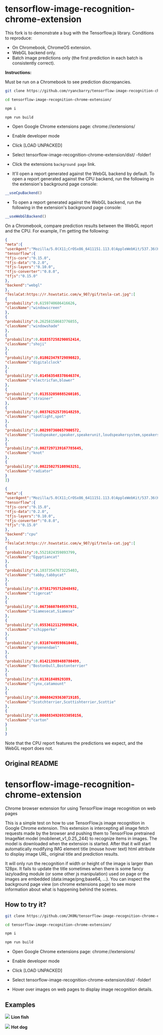 # tensorflow-image-recognition-chrome-extension

This fork is to demonstrate a bug with the Tensorflow.js library.
Conditions to reproduce:
* On Chromebook, ChromeOS extension.
* WebGL backend only.
* Batch image predictions only (the first prediction in each batch is consistently correct).

**Instructions:**

Must be run on a Chromebook to see prediction discrepancies.

```sh
git clone https://github.com/ryancbarry/tensorflow-image-recognition-chrome-extension.git
```

```sh
cd tensorflow-image-recognition-chrome-extension/
```

```sh
npm i
```

```sh
npm run build
```

- Open Google Chrome extensions page: chrome://extensions/

- Enable developer mode

- Click [LOAD UNPACKED]

- Select tensorflow-image-recognition-chrome-extension/dist/ -folder!

- Click the extensions `background page` link.

- It'll open a report generated against the WebGL backend by default.
  To open a report generated against the CPU backend, run the following in the extension's background page console:

```js
__useCpuBackend()
```

- To open a report generated against the WebGL backend, run the following in the extension's background page console:

```js
__useWebGlBackend()
```

On a Chromebook, compare prediction results between the WebGL report and the CPU. For example, I'm getting the following:

```json
{
"meta":{
"userAgent":"Mozilla/5.0(X11;CrOSx86_6411151.113.0)AppleWebKit/537.36(KHTML,likeGecko)Chrome/71.0.3578.127Safari/537.36",
"tensorflow":{
"tfjs-core":"0.15.0",
"tfjs-data":"0.2.0",
"tfjs-layers":"0.10.0",
"tfjs-converter":"0.8.0",
"tfjs":"0.15.0"
},
"backend":"webgl"
},
"TeslaCat:https://r.hswstatic.com/w_907/gif/tesla-cat.jpg":[
{
"probability":0.6159740686416626,
"className":"windowscreen"
},
{
"probability":0.26258158683776855,
"className":"windowshade"
},
{
"probability":0.018357258290052414,
"className":"shoji"
},
{
"probability":0.018023479729890823,
"className":"digitalclock"
},
{
"probability":0.014563548378646374,
"className":"electricfan,blower"
},
{
"probability":0.013532050885260105,
"className":"strainer"
},
{
"probability":0.003762525739148259,
"className":"spotlight,spot"
},
{
"probability":0.002997360657900572,
"className":"loudspeaker,speaker,speakerunit,loudspeakersystem,speakersystem"
},
{
"probability":0.0027297139167785645,
"className":"knot"
},
{
"probability":0.002250275108963251,
"className":"radiator"
}
]}
```

```json
{
"meta":{
"userAgent":"Mozilla/5.0(X11;CrOSx86_6411151.113.0)AppleWebKit/537.36(KHTML,likeGecko)Chrome/71.0.3578.127Safari/537.36",
"tensorflow":{
"tfjs-core":"0.15.0",
"tfjs-data":"0.2.0",
"tfjs-layers":"0.10.0",
"tfjs-converter":"0.8.0",
"tfjs":"0.15.0"
},
"backend":"cpu"
},
"TeslaCat:https://r.hswstatic.com/w_907/gif/tesla-cat.jpg":[
{
"probability":0.5521824359893799,
"className":"Egyptiancat"
},
{
"probability":0.10373547673225403,
"className":"tabby,tabbycat"
},
{
"probability":0.07581795752048492,
"className":"tigercat"
},
{
"probability":0.06736607849597931,
"className":"Siamesecat,Siamese"
},
{
"probability":0.05536121129989624,
"className":"schipperke"
},
{
"probability":0.03107449598610401,
"className":"groenendael"
},
{
"probability":0.014213989488780499,
"className":"Bostonbull,Bostonterrier"
},
{
"probability":0.01381840929389,
"className":"lynx,catamount"
},
{
"probability":0.006884293630719185,
"className":"Scotchterrier,Scottishterrier,Scottie"
},
{
"probability":0.0068834926933050156,
"className":"carton"
}
]
}
```

Note that the CPU report features the predictions we expect, and the WebGL report does not.

## Original README

# tensorflow-image-recognition-chrome-extension
Chrome browser extension for using TensorFlow image recognition on web pages

This is a simple test on how to use TensorFlow.js image recognition in Google Chrome extension. This extension is intercepting all image fetch requests made by the browser and pushing them to TensorFlow pretrained ImageNet model (mobilenet_v1_0.25_244) to recognize items in images. The model is downloaded when the extension is started. After that it will start automatically modifying IMG element title (mouse hover text) html attribute to display image URL, original title and prediction results.

It will only run the recognition if width or height of the image is larger than 128px. It fails to update the title sometimes when there is some fancy lazyloading module (or some other js manipulation) used on page or the images are embedded (data:image/png;base64, ...). You can inspect the background page view (on chrome extensions page) to see more information about what is happening behind the scenes.

## How to try it?

```sh
git clone https://github.com/JK0N/tensorflow-image-recognition-chrome-extension.git
```

```sh
cd tensorflow-image-recognition-chrome-extension/
```

```sh
npm i
```

```sh
npm run build
```

- Open Google Chrome extensions page: chrome://extensions/

- Enable developer mode

- Click [LOAD UNPACKED]

- Select tensorflow-image-recognition-chrome-extension/dist/ -folder!

- Hover over images on web pages to display image recognition details.


## Examples

<p>
  <img src="https://raw.githubusercontent.com/JK0N/tensorflow-image-recognition-chrome-extension/master/examples/lion-fish.png" />
  <b>Lion fish</b>
</p>

<p>
  <img src="https://raw.githubusercontent.com/JK0N/tensorflow-image-recognition-chrome-extension/master/examples/hotdog.png" />
  <b>Hot dog</b>
</p>

